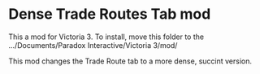 # Dense Trade Routes Tab mod
This a mod for Victoria 3. To install, move this folder to the .../Documents/Paradox Interactive/Victoria 3/mod/

This mod changes the Trade Route tab to a more dense, succint version.
